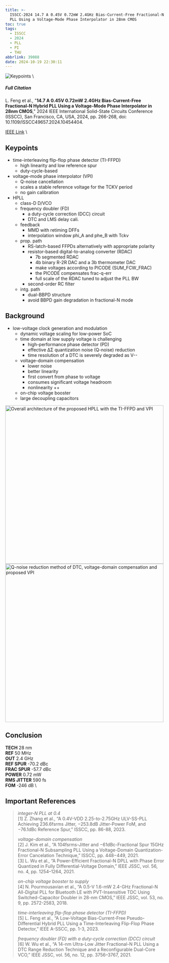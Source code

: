 ```yaml
---
title: >-
  ISSCC-2024 14.7 A 0.45V 0.72mW 2.4GHz Bias-Current-Free Fractional-N Hybrid
  PLL Using a Voltage-Mode Phase Interpolator in 28nm CMOS
toc: true
tags:
  - ISSCC
  - 2024
  - PLL
  - PI
  - THU
abbrlink: 39088
date: 2024-10-19 22:30:11
---
```


![Keypoints](https://s21.ax1x.com/2024/10/19/pAaFqk6.png) \

##### Full Citation

L. Feng et al., "**14.7 A 0.45V 0.72mW 2.4GHz Bias-Current-Free Fractional-N Hybrid PLL Using a Voltage-Mode Phase Interpolator in 28nm CMOS**," 2024 IEEE International Solid-State Circuits Conference (ISSCC), San Francisco, CA, USA, 2024, pp. 266-268, doi: 10.1109/ISSCC49657.2024.10454404.

[IEEE Link](https://ieeexplore.ieee.org/document/10454404) \

## Keypoints

- time-interleaving flip-flop phase detector (TI-FFPD)
  - high linearity and low reference spur
  - duty-cycle-based
- voltage-mode phase interpolator (VPI)
  - Q-noise cancellation
  - scales a stable reference voltage for the TCKV period
  - no gain calibration 
- HPLL
  - class-D D/VCO
  - frequency doubler (FD)
    - a duty-cycle correction (DCC) circuit
    - DTC and LMS delay cali.
  - feedback
    - MMD with retiming DFFs
    - interpolation window phi_A and phe_B with Tckv
  - prop. path
    - RS-latch-based FFPDs alternatively with appropriate polarity
    - resistor-based digital-to-analog converter (RDAC)
      - 7b segmented RDAC
      - 4b binary R-2R DAC and a 3b thermometer DAC
      - make voltages according to PICODE (SUM_FCW_FRAC)
      - the PICODE compensates frac-q-err
      - full scale of the RDAC tuned to adjust the PLL BW
    - second-order RC filter
  - intg. path
    - dual-BBPD structure
    - avoid BBPD gain degradation in fractional-N mode

## Background

- low-voltage clock generation and modulation
  - dynamic voltage scaling for low-power SoC
  - time domain at low supply voltage is challenging
    - high-performance phase detector (PD)
    - effective ΔΣ quantization noise (Q-noise) reduction
    - time resolution of a DTC is severely degraded as V--
  - voltage-domain compensation
    - lower noise
    - better linearity
    - first convert from phase to voltage
    - consumes significant voltage headroom
    - nonlinearity ++
  - on-chip voltage booster
  - large decoupling capacitors

<img src="https://s21.ax1x.com/2024/10/19/pAaFLtK.png" width = "500" alt="Overall architecture of the proposed HPLL with the TI-FFPD and VPI" align=center />

<img src="https://s21.ax1x.com/2024/10/19/pAaFOfO.png" width = "500" alt="Q-noise reduction method of DTC, voltage-domain compensation and proposed VPI" align=center />

## Conclusion

**TECH**  28 nm \
**REF**  50 MHz \
**OUT**  2.4 GHz \
**REF SPUR**  -70.2 dBc \
**FRAC SPUR**  -57.7 dBc \
**POWER**  0.72 mW  \
**RMS JITTER**  590 fs \
**FOM**  -246 dB \

## Important References

> *integer-N PLL at 0.4* \
> [1] Z. Zhang et al., “A 0.4V-VDD 2.25-to-2.75GHz ULV-SS-PLL Achieving 236.6fsrms Jitter, −253.8dB Jitter-Power FoM, and −76.1dBc Reference Spur,” ISSCC, pp. 86-88, 2023.
> 
> *voltage-domain compensation* \
> [2] J. Kim et al., “A 104fsrms-Jitter and −61dBc-Fractional Spur 15GHz Fractional-N Subsampling PLL Using a Voltage-Domain Quantization-Error Cancelation Technique,” ISSCC, pp. 448−449, 2021. \
> [3] L. Wu et al., “A Power-Efficient Fractional-N DPLL with Phase Error Quantized in Fully Differential-Voltage Domain,” IEEE JSSC, vol. 56, no. 4, pp. 1254–1264, 2021.
> 
> *on-chip voltage booster to supply* \
> [4] N. Pourmousavian et al., “A 0.5-V 1.6-mW 2.4-GHz Fractional-N All-Digital PLL for Bluetooth LE with PVT-Insensitive TDC Using Switched-Capacitor Doubler in 28-nm CMOS,” IEEE JSSC, vol. 53, no. 9, pp. 2572-2583, 2018.
> 
> *time-interleaving flip-flop phase detector (TI-FFPD)* \
> [5] L. Feng et al., “A Low-Voltage Bias-Current-Free Pseudo-Differential Hybrid PLL Using a Time-Interleaving Flip-Flop Phase Detector,” IEEE A-SSCC, pp. 1-3, 2023.
> 
> *frequency doubler (FD) with a duty-cycle correction (DCC) circuit* \
> [6] W. Wu et al., “A 14-nm Ultra-Low Jitter Fractional-N PLL Using a DTC Range Reduction Technique and a Reconfigurable Dual-Core VCO,” IEEE JSSC, vol. 56, no. 12, pp. 3756–3767, 2021.
